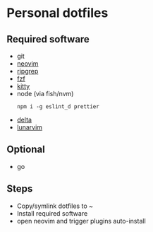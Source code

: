 # Personal dotfiles

## Required software

- git
- [neovim](https://neovim.io/)
- [ripgrep](https://github.com/BurntSushi/ripgrep)
- [fzf](https://github.com/junegunn/fzf)
- [kitty](https://sw.kovidgoyal.net/kitty/)
- node (via fish/nvm)
  ```
  npm i -g eslint_d prettier
  ```
- [delta](https://github.com/dandavison/delta)
- [lunarvim](https://www.lunarvim.org/)

## Optional

- go

## Steps

- Copy/symlink dotfiles to ~
- Install required software
- open neovim and trigger plugins auto-install
